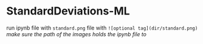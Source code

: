 # StandardDeviations-ML

run ipynb file with ``standard.png`` file with ``![optional tag](dir/standard.png)``  
*make sure the path of the images holds the ipynb file to*

